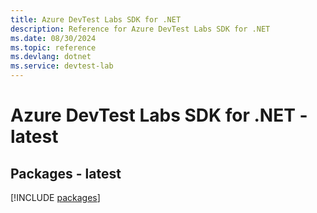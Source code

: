 ```yaml
---
title: Azure DevTest Labs SDK for .NET
description: Reference for Azure DevTest Labs SDK for .NET
ms.date: 08/30/2024
ms.topic: reference
ms.devlang: dotnet
ms.service: devtest-lab
---
```

# Azure DevTest Labs SDK for .NET - latest
## Packages - latest
[!INCLUDE [packages](devtest-labs-index.md)]